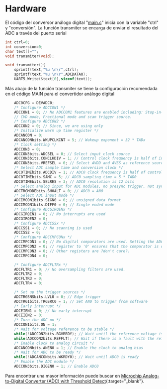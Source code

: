 # Hardware
El código del conversor análogo digital "[main.c](https://github.com/CXBRexDevs/Codigos-ejemplo-CXB/blob/main/ADC/MyProject/firmware/src/main.c)" inicia con la variable "ctrl" y "conversión". La función transmiter se encarga de enviar el resultado del ADC a través del puerto serial


```C
int ctrl=0;
int conversion=0;
char text[]="";
void transmiter(void);

void transmiter(){
    sprintf(text,"%u \n\r",ctrl);
    sprintf(text,"%u \n\r",ADCDATA0);
    UART5_Write(&text[0],sizeof(text));
```


Más abajo de la función transmiter se tiene la configuración recomendada en el código MAIN para el convertidor análogo digital

```C
    ADC0CFG = DEVADC0;
    /* Configure ADCCON1 */
    ADCCON1 = 0; // No ADCCON1 features are enabled including: Stop-in-Idle, turbo,
    // CVD mode, Fractional mode and scan trigger source.
    /* Configure ADCCON2 */
    ADCCON2 = 0; // Since, we are using only
    /* Initialize warm up time register */
    ADCANCON = 0;
    ADCANCONbits.WKUPCLKCNT = 5; // Wakeup exponent = 32 * TADx
    /* Clock setting */
    ADCCON3 = 0;
    ADCCON3bits.ADCSEL = 0; // Select input clock source
    ADCCON3bits.CONCLKDIV = 1; // Control clock frequency is half of input clock
    ADCCON3bits.VREFSEL = 0; // Select AVDD and AVSS as reference source
    /* Select ADC sample time and conversion clock */
    ADC0TIMEbits.ADCDIV = 1; // ADC0 clock frequency is half of control clock = TAD0
    ADC0TIMEbits.SAMC = 5; // ADC0 sampling time = 5 * TAD0
    ADC0TIMEbits.SELRES = 3; // ADC0 resolution is 12 bits
    /* Select analog input for ADC modules, no presync trigger, not sync sampling */
    ADCTRGMODEbits.SH0ALT = 0; // ADC0 = AN0
    /* Select ADC input mode */
    ADCIMCON1bits.SIGN0 = 0; // unsigned data format
    ADCIMCON1bits.DIFF0 = 0; // Single ended mode
    /* Configure ADCGIRQENx */
    ADCGIRQEN1 = 0; // No interrupts are used
    ADCGIRQEN2 = 0;
    /* Configure ADCCSSx */
    ADCCSS1 = 0; // No scanning is used
    ADCCSS2 = 0;
    /* Configure ADCCMPCONx */
    ADCCMPCON1 = 0; // No digital comparators are used. Setting the ADCCMPCONx
    ADCCMPCON2 = 0; // register to '0' ensures that the comparator is disabled.
    ADCCMPCON3 = 0; // Other registers are ?don't care?.
    ADCCMPCON4 = 0;

    /* Configure ADCFLTRx */
    ADCFLTR1 = 0; // No oversampling filters are used.
    ADCFLTR2 = 0;
    ADCFLTR3 = 0;
    ADCFLTR4 = 0;

    /* Set up the trigger sources */
    ADCTRGSNSbits.LVL0 = 0; // Edge trigger
    ADCTRG1bits.TRGSRC0 = 1; // Set AN0 to trigger from software
    /* Early interrupt */
    ADCEIEN1 = 0; // No early interrupt
    ADCEIEN2 = 0;
    /* Turn the ADC on */
    ADCCON1bits.ON = 1;
    /* Wait for voltage reference to be stable */
    while(!ADCCON2bits.BGVRRDY); // Wait until the reference voltage is ready
    while(ADCCON2bits.REFFLT); // Wait if there is a fault with the reference voltage
    /* Enable clock to analog circuit */
    ADCANCONbits.ANEN0 = 1; // Enable the clock to analog bias
    /* Wait for ADC to be ready */
    while(!ADCANCONbits.WKRDY0); // Wait until ADC0 is ready
    /* Enable the ADC module */
    ADCCON3bits.DIGEN0 = 1; // Enable ADC0
```
<!--![](https://github.com/CXBRexDevs/Codigos-ejemplo-CXB/blob/main/images/Codigo_ADC_2.png)-->

<!--![](https://github.com/CXBRexDevs/Codigos-ejemplo-CXB/blob/main/images/Codigo_ADC_3.png)-->


Para encontrar una mayor información puede buscar en [Microchip Analog-to-Digital Converter (ADC) with Threshold Detect](https://ww1.microchip.com/downloads/en/DeviceDoc/60001359b.pdf){:target="_blank"}.

